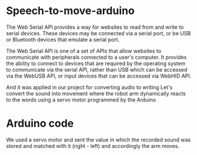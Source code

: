 # Speech-to-move-arduino
The Web Serial API provides a way for websites to read from and write to serial devices. These devices may be connected via a serial port, or be USB or Bluetooth devices that emulate a serial port.

The Web Serial API is one of a set of APIs that allow websites to communicate with peripherals connected to a user's computer. It provides the ability to connect to devices that are required by the operating system to communicate via the serial API, rather than USB which can be accessed via the WebUSB API, or input devices that can be accessed via WebHID API.

And it was applied in our project for converting audio to writing
Let's convert the sound into movement where the robot arm dynamically reacts to the words using a servo motor programmed by the Arduino

# Arduino code
We used a servo motor and sent the value in which the recorded sound was stored and matched with it (right - left) and accordingly the arm moves.
